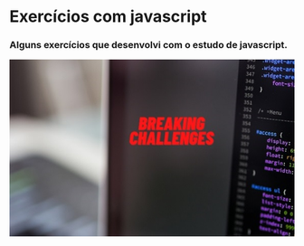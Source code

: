 # Exercícios com javascript
### Alguns exercícios que desenvolvi com o estudo de javascript.
![codar](codar.jpg)

